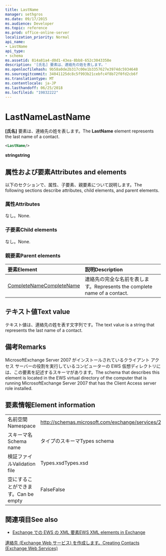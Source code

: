 ```yaml
---
title: LastName
manager: sethgros
ms.date: 09/17/2015
ms.audience: Developer
ms.topic: reference
ms.prod: office-online-server
localization_priority: Normal
api_name:
- LastName
api_type:
- schema
ms.assetid: 814a81a4-d0d1-43ea-8bb8-652c3043358e
description: '[氏名] 要素は、連絡先の姓を表します。'
ms.openlocfilehash: 9b58a0de2b317c00e1b3357627e3974dc5934648
ms.sourcegitcommit: 34041125dc8c5f993b21cebfc4f8b72f0fd2cb6f
ms.translationtype: MT
ms.contentlocale: ja-JP
ms.lasthandoff: 06/25/2018
ms.locfileid: "19832222"
---
```

# <a name="lastname"></a><span data-ttu-id="beeaa-103">LastName</span><span class="sxs-lookup"><span data-stu-id="beeaa-103">LastName</span></span>

<span data-ttu-id="beeaa-104">**[氏名]** 要素は、連絡先の姓を表します。</span><span class="sxs-lookup"><span data-stu-id="beeaa-104">The **LastName** element represents the last name of a contact.</span></span> 
  
```xml
<LastName/>
```

 <span data-ttu-id="beeaa-105">**string**</span><span class="sxs-lookup"><span data-stu-id="beeaa-105">**string**</span></span>
## <a name="attributes-and-elements"></a><span data-ttu-id="beeaa-106">属性および要素</span><span class="sxs-lookup"><span data-stu-id="beeaa-106">Attributes and elements</span></span>

<span data-ttu-id="beeaa-107">以下のセクションで、属性、子要素、親要素について説明します。</span><span class="sxs-lookup"><span data-stu-id="beeaa-107">The following sections describe attributes, child elements, and parent elements.</span></span>
  
### <a name="attributes"></a><span data-ttu-id="beeaa-108">属性</span><span class="sxs-lookup"><span data-stu-id="beeaa-108">Attributes</span></span>

<span data-ttu-id="beeaa-109">なし。</span><span class="sxs-lookup"><span data-stu-id="beeaa-109">None.</span></span>
  
### <a name="child-elements"></a><span data-ttu-id="beeaa-110">子要素</span><span class="sxs-lookup"><span data-stu-id="beeaa-110">Child elements</span></span>

<span data-ttu-id="beeaa-111">なし。</span><span class="sxs-lookup"><span data-stu-id="beeaa-111">None.</span></span>
  
### <a name="parent-elements"></a><span data-ttu-id="beeaa-112">親要素</span><span class="sxs-lookup"><span data-stu-id="beeaa-112">Parent elements</span></span>

|<span data-ttu-id="beeaa-113">**要素**</span><span class="sxs-lookup"><span data-stu-id="beeaa-113">**Element**</span></span>|<span data-ttu-id="beeaa-114">**説明**</span><span class="sxs-lookup"><span data-stu-id="beeaa-114">**Description**</span></span>|
|:-----|:-----|
|[<span data-ttu-id="beeaa-115">CompleteName</span><span class="sxs-lookup"><span data-stu-id="beeaa-115">CompleteName</span></span>](completename.md) <br/> |<span data-ttu-id="beeaa-116">連絡先の完全な名前を表します。</span><span class="sxs-lookup"><span data-stu-id="beeaa-116">Represents the complete name of a contact.</span></span>  <br/> |
   
## <a name="text-value"></a><span data-ttu-id="beeaa-117">テキスト値</span><span class="sxs-lookup"><span data-stu-id="beeaa-117">Text value</span></span>

<span data-ttu-id="beeaa-118">テキスト値は、連絡先の姓を表す文字列です。</span><span class="sxs-lookup"><span data-stu-id="beeaa-118">The text value is a string that represents the last name of a contact.</span></span>
  
## <a name="remarks"></a><span data-ttu-id="beeaa-119">備考</span><span class="sxs-lookup"><span data-stu-id="beeaa-119">Remarks</span></span>

<span data-ttu-id="beeaa-120">MicrosoftExchange Server 2007 がインストールされているクライアント アクセス サーバーの役割を実行しているコンピューターの EWS 仮想ディレクトリには、この要素を記述するスキーマがあります。</span><span class="sxs-lookup"><span data-stu-id="beeaa-120">The schema that describes this element is located in the EWS virtual directory of the computer that is running MicrosoftExchange Server 2007 that has the Client Access server role installed.</span></span>
  
## <a name="element-information"></a><span data-ttu-id="beeaa-121">要素情報</span><span class="sxs-lookup"><span data-stu-id="beeaa-121">Element information</span></span>

|||
|:-----|:-----|
|<span data-ttu-id="beeaa-122">名前空間</span><span class="sxs-lookup"><span data-stu-id="beeaa-122">Namespace</span></span>  <br/> |http://schemas.microsoft.com/exchange/services/2006/types  <br/> |
|<span data-ttu-id="beeaa-123">スキーマ名</span><span class="sxs-lookup"><span data-stu-id="beeaa-123">Schema name</span></span>  <br/> |<span data-ttu-id="beeaa-124">タイプのスキーマ</span><span class="sxs-lookup"><span data-stu-id="beeaa-124">Types schema</span></span>  <br/> |
|<span data-ttu-id="beeaa-125">検証ファイル</span><span class="sxs-lookup"><span data-stu-id="beeaa-125">Validation file</span></span>  <br/> |<span data-ttu-id="beeaa-126">Types.xsd</span><span class="sxs-lookup"><span data-stu-id="beeaa-126">Types.xsd</span></span>  <br/> |
|<span data-ttu-id="beeaa-127">空にすることができます。</span><span class="sxs-lookup"><span data-stu-id="beeaa-127">Can be empty</span></span>  <br/> |<span data-ttu-id="beeaa-128">False</span><span class="sxs-lookup"><span data-stu-id="beeaa-128">False</span></span>  <br/> |
   
## <a name="see-also"></a><span data-ttu-id="beeaa-129">関連項目</span><span class="sxs-lookup"><span data-stu-id="beeaa-129">See also</span></span>



- [<span data-ttu-id="beeaa-130">Exchange での EWS の XML 要素</span><span class="sxs-lookup"><span data-stu-id="beeaa-130">EWS XML elements in Exchange</span></span>](ews-xml-elements-in-exchange.md)


[<span data-ttu-id="beeaa-131">連絡先 (Exchange Web サービス) を作成します。</span><span class="sxs-lookup"><span data-stu-id="beeaa-131">Creating Contacts (Exchange Web Services)</span></span>](http://msdn.microsoft.com/library/4845917e-70d1-481c-bbd7-011ec6571789%28Office.15%29.aspx)

